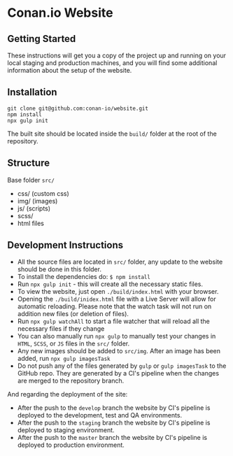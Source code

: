# Conan.io Website

## Getting Started

These instructions will get you a copy of the project up and running on your local staging and production machines,
and you will find some additional information about the setup of the website.

## Installation

```
git clone git@github.com:conan-io/website.git
npm install
npx gulp init
```

The built site should be located inside the `build/` folder at the root of the repository.

## Structure

Base folder `src/`
- css/ (custom css)
- img/ (images)
- js/ (scripts)
- scss/
- html files

## Development Instructions

- All the source files are located in `src/` folder, any update to the website should be done in this folder.
- To install the dependencies do: `$ npm install`
- Run `npx gulp init` - this will create all the necessary static files.
- To view the website, just open `./build/index.html` with your browser.
- Opening the `./build/inidex.html` file with a Live Server will allow for automatic reloading.
  Please note that the watch task will not run on addition new files (or deletion of files).
- Run `npx gulp watchAll` to start a file watcher that will reload all the necessary files if they change
- You can also manually run `npx gulp` to manually test your changes in `HTML`, `SCSS`, or `JS` files in the `src/` folder.
- Any new images should be added to `src/img`. After an image has been added, run `npx gulp imagesTask`
- Do not push any of the files generated by `gulp` or `gulp imagesTask` to the GitHub repo. They are
  generated by a CI's pipeline when the changes are merged to the repository branch.

And regarding the deployment of the site:
- After the push to the `develop` branch the website by CI's pipeline is deployed to the development, test and QA environments.
- After the push to the `staging` branch the website by CI's pipeline is deployed to staging environment.
- After the push to the `master` branch the website by CI's pipeline is deployed to production environment.